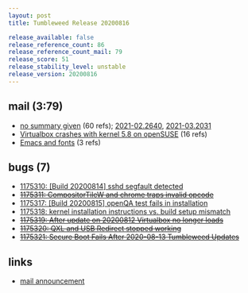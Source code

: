 ```yaml
---
layout: post
title: Tumbleweed Release 20200816

release_available: false
release_reference_count: 86
release_reference_count_mail: 79
release_score: 51
release_stability_level: unstable
release_version: 20200816
---
```


## mail (3:79)

- [no summary given](https://github.com/boombatower/tumbleweed-review/issues/10) (60 refs); [2021-02.2640](https://github.com/boombatower/tumbleweed-review/issues/10), [2021-03.2031](https://github.com/boombatower/tumbleweed-review/issues/10)
- [Virtualbox crashes with kernel 5.8 on openSUSE](https://lists.opensuse.org/opensuse-factory/2020-08/msg00149.html) (16 refs)
- [Emacs and fonts](https://lists.opensuse.org/opensuse-factory/2020-08/msg00198.html) (3 refs)

## bugs (7)

<!--more-->

- [1175310: \[Build 20200814\] sshd segfault detected](https://bugzilla.opensuse.org/show_bug.cgi?id=1175310)
- ~~[1175311: CompositorTileW and chrome traps invalid opcode](https://bugzilla.opensuse.org/show_bug.cgi?id=1175311)~~
- [1175317: \[Build 20200815\] openQA test fails in installation](https://bugzilla.opensuse.org/show_bug.cgi?id=1175317)
- [1175318: kernel installation instructions vs. build setup mismatch](https://bugzilla.opensuse.org/show_bug.cgi?id=1175318)
- ~~[1175319: After update on 20200812 Virtualbox no longer loads](https://bugzilla.opensuse.org/show_bug.cgi?id=1175319)~~
- ~~[1175320: QXL and USB Redirect stopped working](https://bugzilla.opensuse.org/show_bug.cgi?id=1175320)~~
- ~~[1175321: Secure Boot Fails After 2020-08-13 Tumbleweed Updates](https://bugzilla.opensuse.org/show_bug.cgi?id=1175321)~~



## links

- [mail announcement](https://github.com/boombatower/tumbleweed-review/issues/10)
